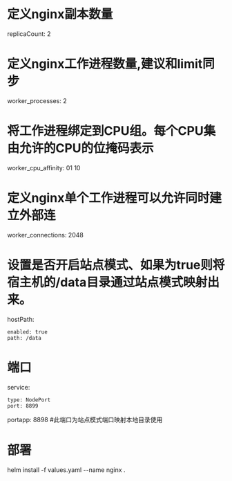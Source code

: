 # 定义nginx副本数量
  replicaCount: 2
# 定义nginx工作进程数量,建议和limit同步
  worker_processes: 2
# 将工作进程绑定到CPU组。每个CPU集由允许的CPU的位掩码表示
  worker_cpu_affinity: 01 10
# 定义nginx单个工作进程可以允许同时建立外部连
  worker_connections: 2048
# 设置是否开启站点模式、如果为true则将宿主机的/data目录通过站点模式映射出来。
  hostPath:
  
    enabled: true
    path: /data
# 端口
  service:  
  
    type: NodePort
    port: 8899
  
  portapp: 8898  #此端口为站点模式端口映射本地目录使用
# 部署
  helm install -f values.yaml --name nginx .

